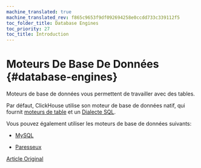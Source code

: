 ```yaml
---
machine_translated: true
machine_translated_rev: f865c9653f9df092694258e0ccdd733c339112f5
toc_folder_title: Database Engines
toc_priority: 27
toc_title: Introduction
---
```


# Moteurs De Base De Données {#database-engines}

Moteurs de base de données vous permettent de travailler avec des tables.

Par défaut, ClickHouse utilise son moteur de base de données natif, qui fournit [moteurs de table](../../engines/table-engines/index.md) et un [Dialecte SQL](../../sql-reference/syntax.md).

Vous pouvez également utiliser les moteurs de base de données suivants:

-   [MySQL](mysql.md)

-   [Paresseux](lazy.md)

[Article Original](https://clickhouse.tech/docs/en/database_engines/) <!--hide-->
